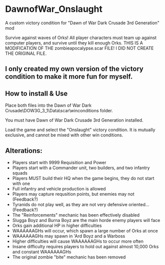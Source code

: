 # DawnofWar_Onslaught

A custom victory condition for "Dawn of War Dark Crusade 3rd Generation" mod

Survive against waves of Orks! All player characters must team up against computer players, and survive until they kill enough Orks.
THIS IS A MODIFICATION OF THE zombieapocalypse.scar FILE! I DID NOT CREATE THE ORIGINAL FILE.

## I only created my own version of the victory condition to make it more fun for myself.
## How to install & Use

Place both files into the Dawn of War Dark Crusade\DOW3G_3_1\Data\scar\winconditions folder.

You must have Dawn of War Dark Crusade 3rd Generation installed.

Load the game and select the "Onslaught" victory condition. It is mutually exclusive, and cannot be mixed with other win conditions.
## Alterations:

- Players start with 9999 Requisition and Power
- Players start with a Commander unit, two builders, and two infantry squads
- Players MUST build their HQ when the game begins, they do not start with one
- Full infantry and vehicle production is allowed
- Players may capture requsition points, but enemies may not (Feedback?)
- Tyranids do not play well, as they are not very defensive oriented... (Feedback?)
- The "Reinforcements" mechanic has been effectively disabled
- Slugga Boyz and Burna Boyz are the main horde enemy players will face
- Orks gain additional HP in higher difficulties
- WAAAAAAGHs will occur, which spawn a large number of Orks at once
- WAAAAAAGHs may spawn in 'Ard Boyz and a Warboss
- Higher difficulties will cause WAAAAAAGHs to occur more often
- Insane difficulty requires players to hold out against almost 10,000 Orks and constant WAAAAAAGHs
- The original zombie "bite" mechanic has been removed
